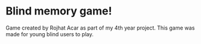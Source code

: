 # Blind memory game!
Game created by Rojhat Acar as part of my 4th year project.
This game was made for young blind users to play.
